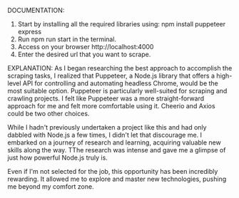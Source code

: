 DOCUMENTATION:
1) Start by installing all the required libraries using: npm install puppeteer express
2) Run npm run start in the terminal. 
3) Access on your browser http://localhost:4000
4) Enter the desired url that you want to scrape.

EXPLANATION:
As I began researching the best approach to accomplish the scraping tasks, I realized that Puppeteer, a Node.js library that offers a high-level API for controlling and automating headless Chrome, would be the most suitable option. Puppeteer is particularly well-suited for scraping and crawling projects.
I felt like Puppeteer was a more straight-forward approach for me and felt more comfortable using it. Cheerio and Axios could be two other choices.

While I hadn't previously undertaken a project like this and had only dabbled with Node.js a few times, I didn't let that discourage me. I embarked on a journey of research and learning, acquiring valuable new skills along the way. TThe research was intense and gave me a glimpse of just how powerful Node.js truly is.

Even if I'm not selected for the job, this opportunity has been incredibly rewarding. It allowed me to explore and master new technologies, pushing me beyond my comfort zone.